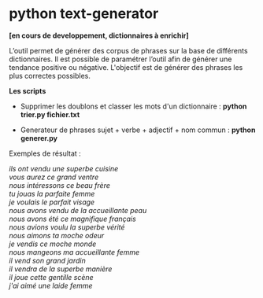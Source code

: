 # python text-generator 
**[en cours de developpement, dictionnaires à enrichir]**

L’outil permet de générer des corpus de phrases sur la base de différents dictionnaires. Il est possible de paramétrer l’outil afin de générer une tendance positive ou négative. L'objectif est de générer des phrases les plus correctes possibles.

**Les scripts**

- Supprimer les doublons et classer les mots d'un dictionnaire :  **python trier.py fichier.txt**

- Generateur de phrases sujet + verbe + adjectif + nom commun :  **python generer.py**


Exemples de résultat : 

  *ils ont vendu une superbe cuisine <br/>
  vous aurez ce grand ventre <br/>
  nous intéressons ce beau frère <br/>
  tu jouas la parfaite femme <br/>
  je voulais le parfait visage <br/>
  nous avons vendu de la accueillante peau <br/>
  nous avons été ce magnifique français <br/>
  nous avions voulu la superbe vérité <br/>
  nous aimons ta moche odeur <br/>
  je vendis ce moche monde <br/>
  nous mangeons ma accueillante femme <br/>
  il vend son grand jardin <br/>
  il vendra de la superbe manière <br/>
  il joue cette gentille scène <br/>
  j'ai aimé une laide femme<br/>*
